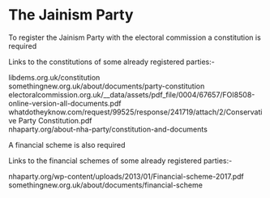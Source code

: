 # The Jainism Party

To register the Jainism Party with the electoral commission a constitution is required
  

Links to the constitutions of some already registered parties:-

libdems.org.uk/constitution  
somethingnew.org.uk/about/documents/party-constitution  
electoralcommission.org.uk/__data/assets/pdf_file/0004/67657/FOI8508-online-version-all-documents.pdf  
whatdotheyknow.com/request/99525/response/241719/attach/2/Conservative Party Constitution.pdf  
nhaparty.org/about-nha-party/constitution-and-documents  
  
  
A financial scheme is also required  
  
Links to the financial schemes of some already registered parties:-
  
nhaparty.org/wp-content/uploads/2013/01/Financial-scheme-2017.pdf  
somethingnew.org.uk/about/documents/financial-scheme
